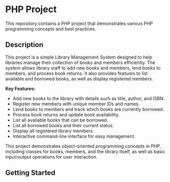 # PHP Project

This repository contains a PHP project that demonstrates various PHP programming concepts and best practices.

## Description

This project is a simple Library Management System designed to help libraries manage their collection of books and members efficiently. The system allows library staff to add new books and members, lend books to members, and process book returns. It also provides features to list available and borrowed books, as well as display registered members.

**Key Features:**

- Add new books to the library with details such as title, author, and ISBN.
- Register new members with unique member IDs and names.
- Lend books to members and track which books are currently borrowed.
- Process book returns and update book availability.
- List all available books that can be borrowed.
- List all borrowed books and their current status.
- Display all registered library members.
- Interactive command-line interface for easy management.

This project demonstrates object-oriented programming concepts in PHP, including classes for books, members, and the library itself, as well as basic input/output operations for user interaction.

## Getting Started
